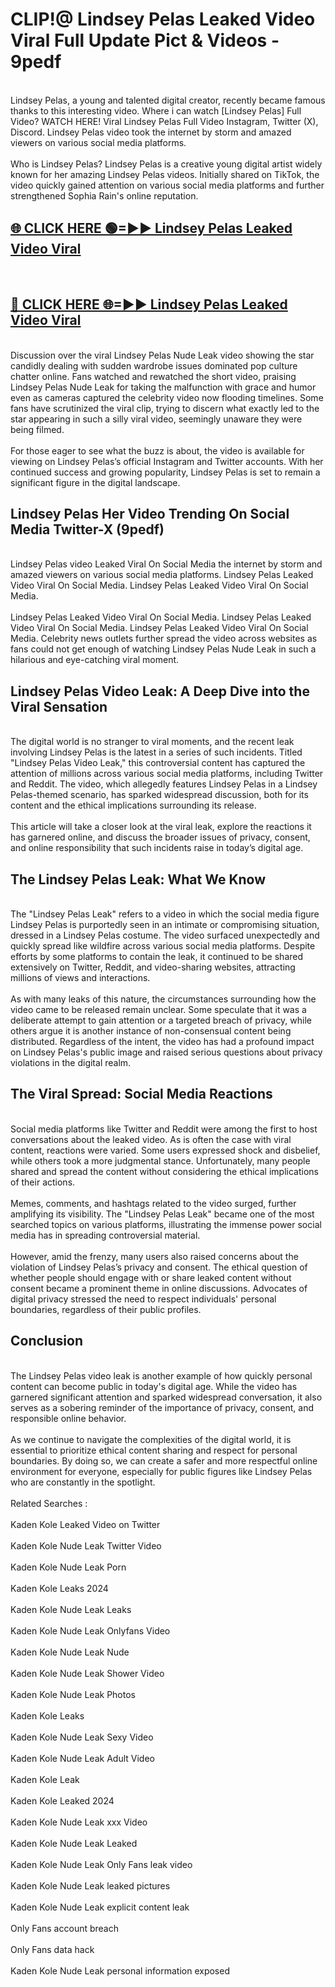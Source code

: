 # CLIP!@ Lindsey Pelas Leaked Video Viral Full Update Pict & Videos - 9pedf
<br>
Lindsey Pelas, a young and talented digital creator, recently became famous thanks to this interesting video. Where i can watch [Lindsey Pelas] Full Video? WATCH HERE! Viral Lindsey Pelas Full Video Instagram, Twitter (X), Discord. Lindsey Pelas video took the internet by storm and amazed viewers on various social media platforms.
<br><br>
Who is Lindsey Pelas? Lindsey Pelas is a creative young digital artist widely known for her amazing Lindsey Pelas videos. Initially shared on TikTok, the video quickly gained attention on various social media platforms and further strengthened Sophia Rain's online reputation.
<br>
<h2><a href="https://bestclip.site?title=Lindsey_Pelas">🌐 CLICK HERE 🟢=►► Lindsey Pelas Leaked Video Viral</a></h2>
<br>
<h2><a href="https://bestclip.site?title=Lindsey_Pelas">🔴 CLICK HERE 🌐=►► Lindsey Pelas Leaked Video Viral</a></h2>
<br>
Discussion over the viral Lindsey Pelas Nude Leak video showing the star candidly dealing with sudden wardrobe issues dominated pop culture chatter online. Fans watched and rewatched the short video, praising Lindsey Pelas Nude Leak for taking the malfunction with grace and humor even as cameras captured the celebrity video now flooding timelines. Some fans have scrutinized the viral clip, trying to discern what exactly led to the star appearing in such a silly viral video, seemingly unaware they were being filmed.
<br><br>
For those eager to see what the buzz is about, the video is available for viewing on Lindsey Pelas’s official Instagram and Twitter accounts. With her continued success and growing popularity, Lindsey Pelas is set to remain a significant figure in the digital landscape.
<br>
<h2>Lindsey Pelas Her Video Trending On Social Media Twitter-X (9pedf)</h2>
<br>
Lindsey Pelas video Leaked Viral On Social Media the internet by storm and amazed viewers on various social media platforms. Lindsey Pelas Leaked Video Viral On Social Media. Lindsey Pelas Leaked Video Viral On Social Media.
<br><br>
Lindsey Pelas Leaked Video Viral On Social Media. Lindsey Pelas Leaked Video Viral On Social Media. Lindsey Pelas Leaked Video Viral On Social Media. Celebrity news outlets further spread the video across websites as fans could not get enough of watching Lindsey Pelas Nude Leak in such a hilarious and eye-catching viral moment.
<br>
<h2>Lindsey Pelas Video Leak: A Deep Dive into the Viral Sensation</h2>
<br>
The digital world is no stranger to viral moments, and the recent leak involving Lindsey Pelas is the latest in a series of such incidents. Titled "Lindsey Pelas Video Leak," this controversial content has captured the attention of millions across various social media platforms, including Twitter and Reddit. The video, which allegedly features Lindsey Pelas in a Lindsey Pelas-themed scenario, has sparked widespread discussion, both for its content and the ethical implications surrounding its release.
<br><br>
This article will take a closer look at the viral leak, explore the reactions it has garnered online, and discuss the broader issues of privacy, consent, and online responsibility that such incidents raise in today’s digital age.
<br>
<h2>The Lindsey Pelas Leak: What We Know</h2>
<br>
The "Lindsey Pelas Leak" refers to a video in which the social media figure Lindsey Pelas is purportedly seen in an intimate or compromising situation, dressed in a Lindsey Pelas costume. The video surfaced unexpectedly and quickly spread like wildfire across various social media platforms. Despite efforts by some platforms to contain the leak, it continued to be shared extensively on Twitter, Reddit, and video-sharing websites, attracting millions of views and interactions.
<br><br>
As with many leaks of this nature, the circumstances surrounding how the video came to be released remain unclear. Some speculate that it was a deliberate attempt to gain attention or a targeted breach of privacy, while others argue it is another instance of non-consensual content being distributed. Regardless of the intent, the video has had a profound impact on Lindsey Pelas's public image and raised serious questions about privacy violations in the digital realm.
<br>
<h2>The Viral Spread: Social Media Reactions</h2>
<br>
Social media platforms like Twitter and Reddit were among the first to host conversations about the leaked video. As is often the case with viral content, reactions were varied. Some users expressed shock and disbelief, while others took a more judgmental stance. Unfortunately, many people shared and spread the content without considering the ethical implications of their actions.
<br><br>
Memes, comments, and hashtags related to the video surged, further amplifying its visibility. The "Lindsey Pelas Leak" became one of the most searched topics on various platforms, illustrating the immense power social media has in spreading controversial material.
<br><br>
However, amid the frenzy, many users also raised concerns about the violation of Lindsey Pelas’s privacy and consent. The ethical question of whether people should engage with or share leaked content without consent became a prominent theme in online discussions. Advocates of digital privacy stressed the need to respect individuals' personal boundaries, regardless of their public profiles.
<br>
<h2>Conclusion</h2>
<br>
The Lindsey Pelas video leak is another example of how quickly personal content can become public in today's digital age. While the video has garnered significant attention and sparked widespread conversation, it also serves as a sobering reminder of the importance of privacy, consent, and responsible online behavior.
<br><br>
As we continue to navigate the complexities of the digital world, it is essential to prioritize ethical content sharing and respect for personal boundaries. By doing so, we can create a safer and more respectful online environment for everyone, especially for public figures like Lindsey Pelas who are constantly in the spotlight.
<br><br>
Related Searches :
<br><br>
Kaden Kole Leaked Video on Twitter
<br><br>
Kaden Kole Nude Leak Twitter Video
<br><br>
Kaden Kole Nude Leak Porn
<br><br>
Kaden Kole Leaks 2024
<br><br>
Kaden Kole Nude Leak Leaks
<br><br>
Kaden Kole Nude Leak Onlyfans Video
<br><br>
Kaden Kole Nude Leak Nude
<br><br>
Kaden Kole Nude Leak Shower Video
<br><br>
Kaden Kole Nude Leak Photos
<br><br>
Kaden Kole Leaks
<br><br>
Kaden Kole Nude Leak Sexy Video
<br><br>
Kaden Kole Nude Leak Adult Video
<br><br>
Kaden Kole Leak
<br><br>
Kaden Kole Leaked 2024
<br><br>
Kaden Kole Nude Leak xxx Video
<br><br>
Kaden Kole Nude Leak Leaked
<br><br>
Kaden Kole Nude Leak Only Fans leak video
<br><br>
Kaden Kole Nude Leak leaked pictures
<br><br>
Kaden Kole Nude Leak explicit content leak
<br><br>
Only Fans account breach
<br><br>
Only Fans data hack
<br><br>
Kaden Kole Nude Leak personal information exposed